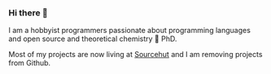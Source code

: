 ### Hi there 👋

I am a hobbyist programmers passionate about programming languages and open source and theoretical chemistry 🧪 PhD.

Most of my projects are now living at [Sourcehut](https://git.sr.ht/~lattay) and I am removing projects from Github.

